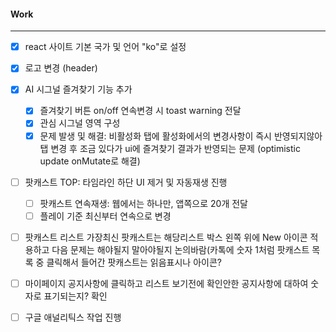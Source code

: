 
#### Work
---
- [x] react 사이트 기본 국가 및 언어 "ko"로 설정
- [x] 로고 변경 (header)
- [x] AI 시그널 즐겨찾기 기능 추가
	- [x] 즐겨찾기 버튼 on/off 연속변경 시 toast warning 전달
	- [x] 관심 시그널 영역 구성
	- [x] 문제 발생 및 해결: 비활성화 탭에 활성화에서의 변경사항이 즉시 반영되지않아 탭 변경 후 조금 있다가 ui에 즐겨찾기 결과가 반영되는 문제 (optimistic update onMutate로 해결) 

- [ ] 팟캐스트 TOP: 타임라인 하단 UI 제거 및 자동재생 진행
	- [ ] 팟캐스트 연속재생: 웹에서는 하나만, 앱쪽으로 20개 전달
	- [ ] 플레이 기준 최신부터 연속으로 변경

- [ ] 팟캐스트 리스트 가장최신 팟캐스트는 해당리스트 박스 왼쪽 위에 New 아이콘 적용하고 다음 문제는 해야될지 말아야될지 논의바람(카톡에 숫자 1처럼 팟캐스트 목록 중 클릭해서 들어간 팟캐스트는 읽음표시나 아이콘?

- [ ] 마이페이지 공지사항에 클릭하고 리스트 보기전에 확인안한 공지사항에 대하여 숫자로 표기되는지? 확인
- [ ] 구글 애널리틱스 작업 진행
